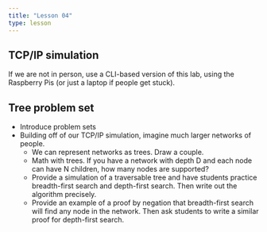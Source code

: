 ```yaml
---
title: "Lesson 04"
type: lesson
---
```


## TCP/IP simulation
If we are not in person, use a CLI-based version of this lab, using the
Raspberry Pis (or just a laptop if people get stuck). 

## Tree problem set
- Introduce problem sets
- Building off of our TCP/IP simulation, imagine much larger networks of people. 
  - We can represent networks as trees. Draw a couple. 
  - Math with trees. If you have a network with depth D and each node can have N
    children, how many nodes are supported?
  - Provide a simulation of a traversable tree and have students practice 
    breadth-first search and depth-first search. Then write out the algorithm
    precisely. 
  - Provide an example of a proof by negation that breadth-first search will
    find any node in the network. Then ask students to write a similar proof for
    depth-first search. 
